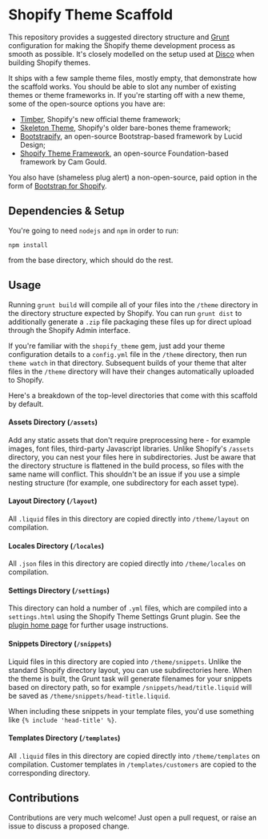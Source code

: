 Shopify Theme Scaffold
======================

This repository provides a suggested directory structure and [Grunt](http://gruntjs.com) configuration for making the Shopify theme development process as smooth as possible.
It's closely modelled on the setup used at [Disco](http://discolabs.com) when building Shopify themes.

It ships with a few sample theme files, mostly empty, that demonstrate how the scaffold works.
You should be able to slot any number of existing themes or theme frameworks in.
If you're starting off with a new theme, some of the open-source options you have are:

- [Timber](http://shopify.github.io/Timber/), Shopify's new official theme framework;
- [Skeleton Theme](https://github.com/Shopify/skeleton-theme), Shopify's older bare-bones theme framework;
- [Bootstrapify](https://github.com/luciddesign/bootstrapify), an open-source Bootstrap-based framework by Lucid Design;
- [Shopify Theme Framework](https://github.com/Cam/Shopify-Theme-Framework), an open-source Foundation-based framework by Cam Gould.

You also have (shameless plug alert) a non-open-source, paid option in the form of [Bootstrap for Shopify](http://bootstrapforshopify.com).


## Dependencies & Setup
You're going to need `nodejs` and `npm` in order to run:

```shell
npm install
```

from the base directory, which should do the rest.


## Usage

Running `grunt build` will compile all of your files into the `/theme` directory in the directory structure expected by Shopify.
You can run `grunt dist` to additionally generate a `.zip` file packaging these files up for direct upload through the Shopify Admin interface.

If you're familiar with the `shopify_theme` gem, just add your theme configuration details to a `config.yml` file in the `/theme` directory, then run `theme watch` in that directory.
Subsequent builds of your theme that alter files in the `/theme` directory will have their changes automatically uploaded to Shopify.

Here's a breakdown of the top-level directories that come with this scaffold by default.

#### Assets Directory (`/assets`)
Add any static assets that don't require preprocessing here - for example images, font files, third-party Javascript libraries.
Unlike Shopify's `/assets` directory, you can nest your files here in subdirectories.
Just be aware that the directory structure is flattened in the build process, so files with the same name will conflict.
This shouldn't be an issue if you use a simple nesting structure (for example, one subdirectory for each asset type).

#### Layout Directory (`/layout`)
All `.liquid` files in this directory are copied directly into `/theme/layout` on compilation.

#### Locales Directory (`/locales`)
All `.json` files in this directory are copied directly into `/theme/locales` on compilation.

#### Settings Directory (`/settings`)
This directory can hold a number of `.yml` files, which are compiled into a `settings.html` using the Shopify Theme Settings Grunt plugin.
See the [plugin home page](https://github.com/discolabs/grunt-shopify-theme-settings) for further usage instructions.

#### Snippets Directory (`/snippets`)
Liquid files in this directory are copied into `/theme/snippets`. Unlike the standard Shopify directory layout, you can use subdirectories here.
When the theme is built, the Grunt task will generate filenames for your snippets based on directory path, so for example `/snippets/head/title.liquid` will be saved as `/theme/snippets/head-title.liquid`.

When including these snippets in your template files, you'd use something like `{% include 'head-title' %}`.


#### Templates Directory (`/templates`)
All `.liquid` files in this directory are copied directly into `/theme/templates` on compilation. Customer templates in `/templates/customers` are copied to the corresponding directory.


## Contributions

Contributions are very much welcome! Just open a pull request, or raise an issue to discuss a proposed change.
